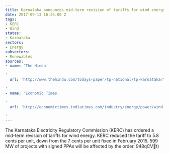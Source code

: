 ```yaml
---
title: Karnataka announces mid-term revision of tariffs for wind energy
date: 2017-09-13 16:34:00 Z
tags:
- KERC
- Wind
states:
- Karnataka
sectors:
- Energy
subsectors:
- Renewables
sources:
- name: 'The Hindu

'
  url: 'http://www.thehindu.com/todays-paper/tp-national/tp-karnataka/tariff-for-wind-energy-comes-down/article19633301.ece

'
- name: 'Economic Times

'
  url: 'http://economictimes.indiatimes.com/industry/energy/power/wind-power-developers-upset-over-karnataka-tariff-revision/articleshow/60454295.cms

'
---
```


The Karnataka Electricity Regulatory Commission (KERC) has ordered a mid-term revision of tariffs for wind energy. KERC reduced the tariff to 5.8 cents per unit, down from the 7 cents per unit fixed in February 2015. 599 MW of projects with signed PPAs will be affected by the order. 948qCVt)
